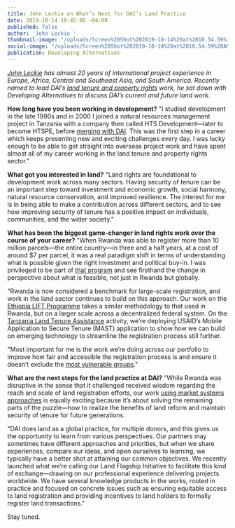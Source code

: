 ```yaml
---
title: John Leckie on What’s Next for DAI’s Land Practice
date: 2019-10-14 10:45:00 -04:00
published: false
author: 'John Leckie '
thumbnail-image: "/uploads/Screen%20Shot%202019-10-14%20at%2010.54.59%20AM.png"
social-image: "/uploads/Screen%20Shot%202019-10-14%20at%2010.54.59%20AM-190cdd.png"
publication: Developing Alternatives
---
```


*[John Leckie](https://www.dai.com/who-we-are/our-team/john-leckie) has almost 20 years of international project experience in Europe, Africa, Central and Southeast Asia, and South America. Recently named to lead DAI’s [land tenure and property rights](https://www.dai.com/our-work/solutions/environment-solutions/land-tenure) work, he sat down with *Developing Alternatives* to discuss DAI’s current and future land work.*





**How long have you been working in development?**
"I studied development in the late 1990s and in 2000 I joined a natural resources management project in Tanzania with a company then called HTS Development—later to become HTSPE, before [merging with DAI](https://www.dai.com/news/dai-joins-forces-international-development-consultancy-htspe-ltd). This was the first step in a career which keeps presenting new and exciting challenges every day. I was lucky enough to be able to get straight into overseas project work and have spent almost all of my career working in the land tenure and property rights sector."
 
**What got you interested in land?**
"Land rights are foundational to development work across many sectors. Having security of tenure can be an important step toward investment and economic growth, social harmony, natural resource conservation, and improved resilience. The interest for me is in being able to make a contribution across different sectors, and to see how improving security of tenure has a positive impact on individuals, communities, and the wider society."  
 
**What has been the biggest game-changer in land rights work over the course of your career?**
"When Rwanda was able to register more than 10 million parcels—the entire country—in three and a half years, at a cost of around $7 per parcel, it was a real paradigm shift in terms of understanding what is possible given the right investment and political buy-in. I was privileged to be part of [that program](https://www.dai.com/our-work/projects/rwanda-support-land-tenure-regularisation) and see firsthand the change in perspective about what is feasible, not just in Rwanda but globally.
 
"Rwanda is now considered a benchmark for large-scale registration, and work in the land sector continues to build on this approach. Our work on the [Ethiopia LIFT Programme](https://www.dai.com/our-work/projects/ethiopia-land-investment-transformation-lift) takes a similar methodology to that used in Rwanda, but on a larger scale across a decentralized federal system. On the [Tanzania Land Tenure Assistance](https://www.dai.com/our-work/projects/tanzania-feed-future-tanzania-land-tenure-assistance-lta) activity, we’re deploying USAID’s Mobile Application to Secure Tenure (MAST) application to show how we can build on emerging technology to streamline the registration process still further. 

"Most important for me is the work we’re doing across our portfolio to improve how fair and accessible the registration process is and ensure it doesn’t exclude the [most vulnerable groups](https://dai-global-developments.com/articles/lift-ensuring-women-and-vulnerable-groups-reap-full-benefits-of-land-certification-in-ethiopia)."
 
**What are the next steps for the land practice at DAI?**
"While Rwanda was disruptive in the sense that it challenged received wisdom regarding the reach and scale of land registration efforts, our work [using market systems approaches](https://dai-global-developments.com/articles/case-study-a-market-systems-approach-to-deriving-value-from-land-certificates-in-ethiopia) is equally exciting because it’s about solving the remaining parts of the puzzle—how to realize the benefits of land reform and maintain security of tenure for future generations.
 
"DAI does land as a global practice, for multiple donors, and this gives us the opportunity to learn from various perspectives. Our partners may sometimes have different approaches and priorities, but when we share experiences, compare our ideas, and open ourselves to learning, we typically have a better shot at attaining our common objectives. We recently launched what we’re calling our Land Flagship Initiative to facilitate this kind of exchange—drawing on our professional experience delivering projects worldwide. We have several knowledge products in the works, rooted in practice and focused on concrete issues such as ensuring equitable access to land registration and providing incentives to land holders to formally register land transactions."

Stay tuned. 